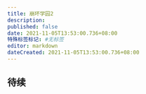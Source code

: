 ```yaml
---
title: 崩坏学园2
description:
published: false
date: 2021-11-05T13:53:00.736+08:00
特殊标签标记: #无标签
editor: markdown
dateCreated: 2021-11-05T13:53:00.736+08:00
---
```


## 待续


